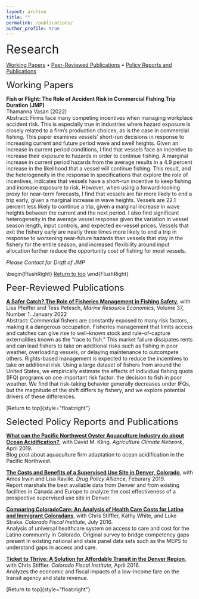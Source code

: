 ```yaml
---
layout: archive
title: ""
permalink: /publications/
author_profile: true
---
```

<div id="top"></div>
<font size="6">Research</font>

[Working Papers](#workingpapers) • [Peer-Reviewed Publications](#pubs) • [Policy Reports and Publications](#policy)

<div id="workingpapers"></div>

<font size="5">Working Papers</font> 


**Fish or Flight: The Role of Accident Risk in Commercial Fishing Trip Duration (JMP)** <br>
Thamanna Vasan (2022) <br>
Abstract: Firms face many competing incentives when managing workplace accident risk. This is especially true in industries where hazard exposure is closely related to a firm’s production choices, as is the case in commercial fishing. This paper examines vessels’ short-run decisions in response to increasing current and future period wave and swell heights. Given an increase in current period conditions, I find that vessels face an incentive to increase their exposure to hazards in order to continue fishing. A marginal increase in current period hazards from the average results in a 4.9 percent increase in the likelihood that a vessel will continue fishing. This result, and the heterogeneity in the response in specifications that explore the role of incentives, indicates that vessels have a short-run incentive to keep fishing and increase exposure to risk. However, when using a forward-looking proxy for near-term forecasts, I find that vessels are far more likely to end a trip early, given a marginal increase in wave heights. Vessels are 22.1 percent less likely to continue a trip, given a marginal increase in wave heights between the current and the next period. I also find significant heterogeneity in the average vessel response given the variation in vessel season length, input controls, and expected ex-vessel prices. Vessels that exit the fishery early are nearly three times more likely to end a trip in response to worsening near-future hazards than vessels that stay in the fishery for the entire season, and increased flexibility around input allocation further reduce the opportunity cost of fishing for most vessels. 

*Please Contact for Draft of JMP*

\begin{FlushRight}
[Return to top](#top) \end{FlushRight}

<div id="pubs"></div>

<font size="5">Peer-Reviewed Publications</font> 

<a href="https://www.journals.uchicago.edu/doi/full/10.1086/716856">**A Safer Catch? The Role of Fisheries Management in Fishing Safety**</a>, with Lisa Pfeiffer and  Tess Petesch, *Marine Resource Economics*, Volume 37, Number 1. January 2022 <br>
Abstract: Commercial fishers are constantly exposed to many risk factors, making it a dangerous occupation. Fisheries management that limits access and catches can give rise to well-known stock and rule-of-capture externalities known as the “race to fish.” This market failure dissipates rents and can lead fishers to take on additional risks such as fishing in poor weather, overloading vessels, or delaying maintenance to outcompete others. Rights-based management is expected to reduce the incentives to take on additional risk. Using a large dataset of fishers from around the United States, we empirically estimate the effects of individual fishing quota (IFQ) programs on one important risk factor: the decision to fish in poor weather. We find that risk-taking behavior generally decreases under IFQs, but the magnitude of the shift differs by fishery, and we explore potential drivers of these differences.


[Return to top]{style="float:right"}

<div id="policy"></div>

<font size="5">Selected Policy Reports and Publications</font> 

<a href="https://www.agclimate.net/2019/04/25/what-can-the-pacific-northwest-oyster-aquaculture-industry-do-about-ocean-acidification/"> **What can the Pacific Northwest Oyster Aquaculture Industry do about Ocean Acidification?**</a>, with David M. Kling. *Agriculture Climate Network*, April 2019. <br>
Blog post about aquaculture firm adaptation to ocean acidification in the Pacific Northwest.

<a href="https://thamannavasan2.netlify.app/_pages/superviseduse.pdf">**The Costs and Benefits of a Supervised Use Site in Denver, Colorado**</a>, with Amos Irwin and Lisa Raville. *Drug Policy Alliance*, Feburary 2019. <br>
Report marshals the best available data from Denver and from existing facilities in Canada and Europe to analyze the cost effectiveness of a prospective supervised use site in Denver.

<a href="https://thamannavasan2.netlify.app/_pages/Comparing-ColoradoCare.pdf">**Comparing ColoradoCare: An Analysis of Health Care Costs for Latino and Immigrant Coloradans**</a>, with Chris Stiffler, Kathy White, and Luke Straka. *Colorado Fiscal Institute*, July 2016.<br>
Analysis of universal healthcare system on access to care and cost for the Latino community in Colorado. Original survey to bridge competency gaps present in existing national and state panel data sets such as the MEPS to understand gaps in access and care.

<a href="https://thamannavasan2.netlify.app/_pages/Ticket-to-Thrive.pdf">**Ticket to Thrive: A Solution for Affordable Transit in the Denver Region**</a>, with Chris Stiffler. *Colorado Fiscal Institute*, April 2016.<br>
Analyzes the economic and fiscal impacts of a low-income fare on the transit agency and state revenue.


[Return to top]{style="float:right"}



